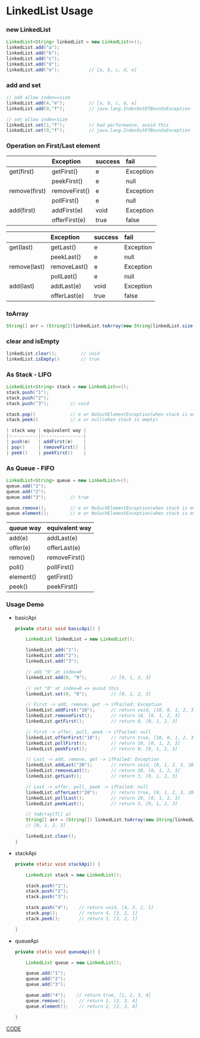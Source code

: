 # LinkedList Usage

### new LinkedList

```java
LinkedList<String> linkedList = new LinkedList<>();
linkedList.add("a");
linkedList.add("b");
linkedList.add("c");
linkedList.add("d");
linkedList.add("e");           // [a, b, c, d, e]
```

### add and set

```java
// add allow index==size
linkedList.add(4,"e");         // [a, b, c, d, e]
linkedList.add(9,"f");         // java.lang.IndexOutOfBoundsException

// set allow index<size
linkedList.set(1,"f");         // bad performance, avoid this
linkedList.set(9,"f");         // java.lang.IndexOutOfBoundsException
```

### Operation on First/Last element

|               | Exception     | success | fail      |
|:------------- |:--------------|:--------|:----------|
| get(first)    | getFirst()    | e       | Exception |
|               | peekFirst()   | e       | null      |
| remove(first) | removeFirst() | e       | Exception |
|               | pollFirst()   | e       | null      |
| add(first)    | addFirst(e)   | void    | Exception |
|               | offerFirst(e) | true    | false     |


|               | Exception     | success | fail      |
|:------------- |:--------------|:--------|:----------|
| get(last)     | getLast()     | e       | Exception |
|               | peekLast()    | e       | null      |
| remove(last)  | removeLast()  | e       | Exception |
|               | pollLast()    | e       | null      |
| add(last)     | addLast(e)    | void    | Exception |
|               | offerLast(e)  | true    | false     |

### toArray

```java
String[] arr = (String[])linkedList.toArray(new String[linkedList.size()]);
```

### clear and isEmpty

```java
linkedList.clear();         // void
linkedList.isEmpty()        // true
```

### As Stack - LIFO

```java
LinkedList<String> stack = new LinkedList<>();
stack.push("1");
stack.push("2");
stack.push("3");        // void

stack.pop()             // e or NoSuchElementException(when stack is empty)
stack.peek()            // e or null(when stack is empty)

| stack way | equivalent way |
|:----------|:---------------|
| push(e)   | addFirst(e)    |
| pop()     | removeFirst()  |
| peek()    | peekFirst()    |
```

### As Queue - FIFO

```java
LinkedList<String> queue = new LinkedList<>();
queue.add("1");
queue.add("2");
queue.add("3");         // true

queue.remove();         // e or NoSuchElementException(when stack is empty)
queue.element();        // e or NoSuchElementException(when stack is empty)
```

| queue way | equivalent way |
|:----------|:---------------|
| add(e)    | addLast(e)     |
| offer(e)  | offerLast(e)   |
| remove()  | removeFirst()  |
| poll()    | pollFirst()    |
| element() | getFirst()     |
| peek()    | peekFirst()    |


### Usage Demo

* basicApi

    ```java
    private static void basicApi() {

        LinkedList linkedList = new LinkedList();

        linkedList.add("1");
        linkedList.add("2");
        linkedList.add("3");

        // add "9" at index=0
        linkedList.add(0, "9");         // [9, 1, 2, 3]

        // set "0" at index=0 => avoid this
        linkedList.set(0, "0");         // [0, 1, 2, 3]

        // First -> add, remove, get -> ifFailed: Exception
        linkedList.addFirst("10");      // return void, [10, 0, 1, 2, 3]
        linkedList.removeFirst();       // return 10, [0, 1, 2, 3]
        linkedList.getFirst();          // return 0, [0, 1, 2, 3]

        // First -> offer, poll, peek -> ifFailed: null
        linkedList.offerFirst("10");    // return true, [10, 0, 1, 2, 3]
        linkedList.pollFirst();         // return 10, [0, 1, 2, 3]
        linkedList.peekFirst();         // return 0, [0, 1, 2, 3]

        // Last -> add, remove, get -> ifFailed: Exception
        linkedList.addLast("20");       // return void, [0, 1, 2, 3, 20]
        linkedList.removeLast();        // return 20, [0, 1, 2, 3]
        linkedList.getLast();           // return 3, [0, 1, 2, 3]

        // Last -> offer, poll, peek -> ifFailed: null
        linkedList.offerLast("20");     // return true, [0, 1, 2, 3, 20]
        linkedList.pollLast();          // return 20, [0, 1, 2, 3]
        linkedList.peekLast();          // return 3, [0, 1, 2, 3]

        // toArray(T[] a)
        String[] arr = (String[]) linkedList.toArray(new String[linkedList.size()]);
        // [0, 1, 2, 3]

        linkedList.clear();
    }
    ```

* stackApi

    ```java
    private static void stackApi() {

        LinkedList stack = new LinkedList();

        stack.push("1");
        stack.push("2");
        stack.push("3");

        stack.push("4");    // return void, [4, 3, 2, 1]
        stack.pop();        // return 4, [3, 2, 1]
        stack.peek();       // return 3, [3, 2, 1]

    }
    ```

* queueApi

    ```java
    private static void queueApi() {

        LinkedList queue = new LinkedList();

        queue.add("1");
        queue.add("2");
        queue.add("3");

        queue.add("4");    // return true, [1, 2, 3, 4]
        queue.remove();     // return 1, [2, 3, 4]
        queue.element();    // return 2, [2, 3, 4]

    }
    ```


[CODE](https://github.com/guyc1812/Tony/blob/master/src/main/java/com/avengers/tony/JavaBasic/collection/list/linkedList/code)